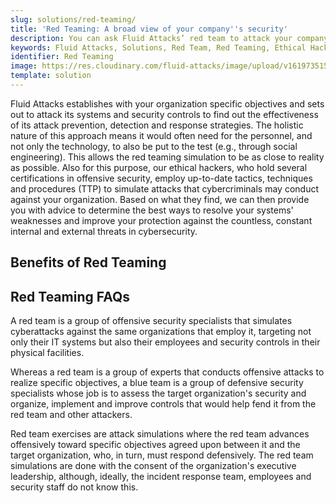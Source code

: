 ```yaml
---
slug: solutions/red-teaming/
title: 'Red Teaming: A broad view of your company''s security'
description: You can ask Fluid Attacks’ red team to attack your company with its consent and reveal the flaws in its prevention, detection and response strategies.
keywords: Fluid Attacks, Solutions, Red Team, Red Teaming, Ethical Hacking, Security, Vulnerability
identifier: Red Teaming
image: https://res.cloudinary.com/fluid-attacks/image/upload/v1619735155/airs/solutions/solution-red-teaming_trx6rr.webp
template: solution
---
```


<text-container>

Fluid Attacks
establishes with your organization specific objectives
and sets out to attack its systems and security controls
to find out the effectiveness of its attack prevention,
detection and response strategies.
The holistic nature of this approach means
it would often need for the personnel,
and not only the technology,
to also be put to the test (e.g., through social engineering).
This allows the red teaming simulation to be as close to reality as possible.
Also for this purpose,
our ethical hackers,
who hold several certifications in offensive security,
employ up-to-date tactics, techniques and procedures (TTP)
to simulate attacks
that cybercriminals may conduct against your organization.
Based on what they find,
we can then provide you with advice
to determine the best ways
to resolve your systems' weaknesses
and improve your protection against the countless,
constant internal and external threats in cybersecurity.

</text-container>

## Benefits of Red Teaming

<grid-container>

  <div>
    <solution-card
      description="Fluid Attacks' red team members emulate the tactics,
        techniques and procedures of today's threat actors
        and try to go unnoticed
        to test your organization's security.
        These exercises are holistic
        in that they assess the effectiveness of security strategies
        both at the technological and human level."
      image="airs/solutions/red-teaming/icon1"
      title='Tests of responses to "real-world" cyberattacks'
    />
  </div>

  <div>
    <solution-card
      description="Our ethical hackers have received various certifications,
        including OSEE, OSCE, eCPTXv2, CRTO, CRTE and CARTP.
        This expertise will allow you to remain confident
        that the red team attack simulations will be effective."
      image="airs/solutions/red-teaming/icon2"
      title="Security testing by certified hackers"
    />
  </div>

</grid-container>

<div>
  <solution-slide
    description="We invite you to read our
      blog posts related to this solution."
    solution="redTeaming"
    title="Do you want to learn more about Red Teaming?"
  />
</div>

## Red Teaming FAQs

<faq-container>

<div>
<solution-faq
  title="What is red team in cyber security?"
>

A red team is a group of offensive security specialists
that simulates cyberattacks against the same organizations that employ it,
targeting not only their IT systems but also their employees
and security controls in their physical facilities.

</solution-faq>
</div>

<div>
<solution-faq
  title="What is red team and blue team in cyber security?"
>

Whereas a red team is a group of experts
that conducts offensive attacks to realize specific objectives,
a blue team is a group of defensive security specialists
whose job is to assess the target organization's security
and organize, implement and improve controls
that would help fend it from the red team and other attackers.

</solution-faq>
</div>

<div>
<solution-faq
  title="What is a red team exercise?"
>

Red team exercises are attack simulations
where the red team advances offensively toward specific objectives
agreed upon between it and the target organization,
who,
in turn,
must respond defensively.
The red team simulations are done with the consent
of the organization's executive leadership,
although,
ideally,
the incident response team,
employees and security staff do not know this.

</solution-faq>
</div>

</faq-container>

<div>
<solution-cta
  paragraph="Organizations who test the effectiveness of their prevention,
    detection and response strategies constantly through realistic attacks
    are one step ahead of adversarial threat actors.
    Don't miss out on the benefits,
    and ask us about our Red Teaming solution.
    If first you'd like a taste of our automated security testing,
    check out the 21-day free trial."
  title="Get started with Fluid Attacks' Red Teaming solution right now"
/>
</div>
